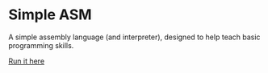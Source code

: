 # Simple ASM
A simple assembly language (and interpreter), designed to help teach basic programming skills.

[Run it here](https://thecoolblackcat.github.io/Simple-ASM)
